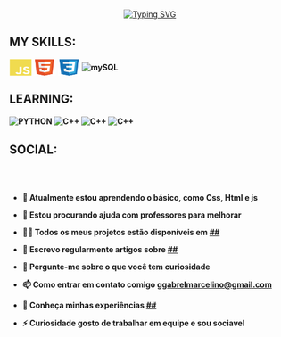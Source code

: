 <div style="display: inline_block"><br>
<p align="center"><a href="https://git.io/typing-svg"><img src="https://readme-typing-svg.demolab.com?font=Fira+Code&pause=1000&color=7540F7&center=true&random=false&width=435&lines=Estudante+de+programa%C3%A7%C3%A3o" alt="Typing SVG" /></a></p>
<h2><strong>MY SKILLS:</h2>
  <img align="center" alt="Js" height="30" width="40" src="https://raw.githubusercontent.com/devicons/devicon/master/icons/javascript/javascript-plain.svg">
  <img align="center" alt="HTML" height="30" width="40" src="https://raw.githubusercontent.com/devicons/devicon/master/icons/html5/html5-original.svg">
  <img align="center" alt="CSS" height="30" width="40" src="https://raw.githubusercontent.com/devicons/devicon/master/icons/css3/css3-original.svg">
  <img align="center" alt="mySQL" height="30" width="40" src="https://cdn.jsdelivr.net/gh/devicons/devicon/icons/mysql/mysql-original-wordmark.svg" />
<h2><strong>LEARNING:</h2>
  <img align="center" alt="PYTHON" height="30" width="40" src="https://cdn.jsdelivr.net/gh/devicons/devicon/icons/python/python-original.svg"/>
  <img align="center" alt="C++" height="30" width="40" src="https://raw.githubusercontent.com/isocpp/logos/master/cpp_logo.svg"/>
  <img align="center" alt="C++" height="30" width="40" src="https://cdn.jsdelivr.net/gh/devicons/devicon/icons/react/react-original.svg" />
  <img align="center" alt="C++" height="30" width="40" src="https://cdn.jsdelivr.net/gh/devicons/devicon/icons/nodejs/nodejs-original.svg" />
  <h2><strong>SOCIAL:</h2>
<div>
  <a href="" target="_blank"><img src="" target="_blank"></a>
  <a href=""><img src=""></a> 
</div>
<br>

- 🌱 Atualmente estou aprendendo **o básico, como Css, Html e js**

- 🤝 Estou procurando ajuda com **professores para melhorar**

- 👨‍💻 Todos os meus projetos estão disponíveis em [##](##)

- 📝 Escrevo regularmente artigos sobre [##](##)

- 💬 Pergunte-me sobre **o que você tem curiosidade**

- 📫 Como entrar em contato comigo **ggabrelmarcelino@gmail.com**

- 📄 Conheça minhas experiências [##](##)

- ⚡ Curiosidade **gosto de trabalhar em equipe e sou sociavel**

<p align="left">
</p>
